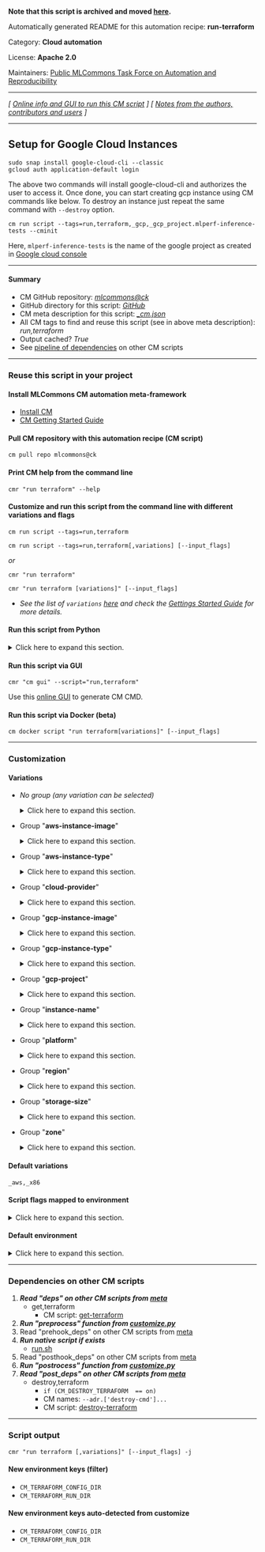 **Note that this script is archived and moved [here](https://github.com/mlcommons/cm4mlops/tree/main/script/run-terraform).**



Automatically generated README for this automation recipe: **run-terraform**

Category: **Cloud automation**

License: **Apache 2.0**

Maintainers: [Public MLCommons Task Force on Automation and Reproducibility](https://github.com/mlcommons/ck/blob/master/docs/taskforce.md)

---
*[ [Online info and GUI to run this CM script](https://access.cknowledge.org/playground/?action=scripts&name=run-terraform,ec344bd44af144d7) ] [ [Notes from the authors, contributors and users](README-extra.md) ]*

---

## Setup for Google Cloud Instances
```
sudo snap install google-cloud-cli --classic
gcloud auth application-default login
```

The above two commands will install google-cloud-cli and authorizes the user to access it. Once done, you can start creating gcp instance using CM commands like below. To destroy an instance just repeat the same command with `--destroy` option.

```
cm run script --tags=run,terraform,_gcp,_gcp_project.mlperf-inference-tests --cminit
```
Here, `mlperf-inference-tests` is the name of the google project as created in [Google cloud console](https://console.cloud.google.com/apis/dashboard)


---
#### Summary

* CM GitHub repository: *[mlcommons@ck](https://github.com/mlcommons/ck/tree/dev/cm-mlops)*
* GitHub directory for this script: *[GitHub](https://github.com/mlcommons/ck/tree/dev/cm-mlops/script/run-terraform)*
* CM meta description for this script: *[_cm.json](_cm.json)*
* All CM tags to find and reuse this script (see in above meta description): *run,terraform*
* Output cached? *True*
* See [pipeline of dependencies](#dependencies-on-other-cm-scripts) on other CM scripts


---
### Reuse this script in your project

#### Install MLCommons CM automation meta-framework

* [Install CM](https://access.cknowledge.org/playground/?action=install)
* [CM Getting Started Guide](https://github.com/mlcommons/ck/blob/master/docs/getting-started.md)

#### Pull CM repository with this automation recipe (CM script)

```cm pull repo mlcommons@ck```

#### Print CM help from the command line

````cmr "run terraform" --help````

#### Customize and run this script from the command line with different variations and flags

`cm run script --tags=run,terraform`

`cm run script --tags=run,terraform[,variations] [--input_flags]`

*or*

`cmr "run terraform"`

`cmr "run terraform [variations]" [--input_flags]`


* *See the list of `variations` [here](#variations) and check the [Gettings Started Guide](https://github.com/mlcommons/ck/blob/dev/docs/getting-started.md) for more details.*

#### Run this script from Python

<details>
<summary>Click here to expand this section.</summary>

```python

import cmind

r = cmind.access({'action':'run'
                  'automation':'script',
                  'tags':'run,terraform'
                  'out':'con',
                  ...
                  (other input keys for this script)
                  ...
                 })

if r['return']>0:
    print (r['error'])

```

</details>


#### Run this script via GUI

```cmr "cm gui" --script="run,terraform"```

Use this [online GUI](https://cKnowledge.org/cm-gui/?tags=run,terraform) to generate CM CMD.

#### Run this script via Docker (beta)

`cm docker script "run terraform[variations]" [--input_flags]`

___
### Customization


#### Variations

  * *No group (any variation can be selected)*
    <details>
    <summary>Click here to expand this section.</summary>

    * `_amazon-linux-2-kernel.#`
      - Environment variables:
        - *TF_VAR_INSTANCE_IMAGE_OS*: `amazon-linux-2-kernel.#`
      - Workflow:
    * `_graviton`
      - Environment variables:
        - *CM_TERRAFORM_AWS_GRAVITON_INSTANCE*: `yes`
      - Workflow:
    * `_inferentia`
      - Environment variables:
        - *CM_TERRAFORM_AWS_INFERENTIA_INSTANCE*: `yes`
      - Workflow:
    * `_inferentia,amazon-linux-2-kernel.510`
      - Workflow:
    * `_rhel.#`
      - Environment variables:
        - *TF_VAR_INSTANCE_IMAGE_OS*: `rhel.#`
      - Workflow:
    * `_ubuntu.#`
      - Environment variables:
        - *TF_VAR_INSTANCE_IMAGE_OS*: `ubuntu.#`
      - Workflow:

    </details>


  * Group "**aws-instance-image**"
    <details>
    <summary>Click here to expand this section.</summary>

    * `_amazon-linux-2-kernel.510,arm64,us-west-2`
      - Environment variables:
        - *TF_VAR_INSTANCE_IMAGE*: `ami-0f1a5f5ada0e7da53`
      - Workflow:
    * `_aws_instance_image.#`
      - Environment variables:
        - *TF_VAR_INSTANCE_IMAGE*: `#`
      - Workflow:
    * `_aws_instance_image.ami-0735c191cf914754d`
      - Environment variables:
        - *TF_VAR_INSTANCE_IMAGE*: `ami-0735c191cf914754d`
      - Workflow:
    * `_aws_instance_image.ami-0a0d8589b597d65b3`
      - Environment variables:
        - *TF_VAR_INSTANCE_IMAGE*: `ami-0a0d8589b597d65b3`
      - Workflow:
    * `_rhel.9,x86,us-west-2`
      - Environment variables:
        - *TF_VAR_INSTANCE_IMAGE*: `ami-0dda7e535b65b6469`
      - Workflow:
    * `_ubuntu.2204,arm64,us-west-2`
      - Environment variables:
        - *TF_VAR_INSTANCE_IMAGE*: `ami-079f51a7bcca65b92`
      - Workflow:
    * `_ubuntu.2204,x86,us-west-2`
      - Environment variables:
        - *TF_VAR_INSTANCE_IMAGE*: `ami-0735c191cf914754d`
      - Workflow:

    </details>


  * Group "**aws-instance-type**"
    <details>
    <summary>Click here to expand this section.</summary>

    * `_a1.2xlarge`
      - Environment variables:
        - *TF_VAR_INSTANCE_TYPE*: `a1.2xlarge`
      - Workflow:
    * `_a1.metal`
      - Environment variables:
        - *TF_VAR_INSTANCE_TYPE*: `a1.metal`
      - Workflow:
    * `_a1.xlarge`
      - Environment variables:
        - *TF_VAR_INSTANCE_TYPE*: `a1.xlarge`
      - Workflow:
    * `_aws_instance_type.#`
      - Environment variables:
        - *TF_VAR_INSTANCE_TYPE*: `#`
      - Workflow:
    * `_c5.12xlarge`
      - Environment variables:
        - *TF_VAR_INSTANCE_TYPE*: `c5.12xlarge`
      - Workflow:
    * `_c5.4xlarge`
      - Environment variables:
        - *TF_VAR_INSTANCE_TYPE*: `c5.4xlarge`
      - Workflow:
    * `_c5d.9xlarge`
      - Environment variables:
        - *TF_VAR_INSTANCE_TYPE*: `c5d.9xlarge`
      - Workflow:
    * `_g4dn.xlarge`
      - Environment variables:
        - *TF_VAR_INSTANCE_TYPE*: `g4dn.xlarge`
      - Workflow:
    * `_inf1.2xlarge`
      - Environment variables:
        - *TF_VAR_INSTANCE_TYPE*: `inf1.2xlarge`
      - Workflow:
    * `_inf1.xlarge`
      - Environment variables:
        - *TF_VAR_INSTANCE_TYPE*: `inf1.xlarge`
      - Workflow:
    * `_inf2.8xlarge`
      - Environment variables:
        - *TF_VAR_INSTANCE_TYPE*: `inf2.8xlarge`
      - Workflow:
    * `_inf2.xlarge`
      - Environment variables:
        - *TF_VAR_INSTANCE_TYPE*: `inf2.xlarge`
      - Workflow:
    * `_m7g.2xlarge`
      - Environment variables:
        - *TF_VAR_INSTANCE_TYPE*: `m7g.2xlarge`
      - Workflow:
    * `_m7g.xlarge`
      - Environment variables:
        - *TF_VAR_INSTANCE_TYPE*: `m7g.xlarge`
      - Workflow:
    * `_t2.#`
      - Environment variables:
        - *TF_VAR_INSTANCE_TYPE*: `t2.#`
      - Workflow:
    * `_t2.2xlarge`
      - Environment variables:
        - *TF_VAR_INSTANCE_TYPE*: `t2.2xlarge`
      - Workflow:
    * `_t2.large`
      - Environment variables:
        - *TF_VAR_INSTANCE_TYPE*: `t2.large`
      - Workflow:
    * `_t2.medium`
      - Environment variables:
        - *TF_VAR_INSTANCE_TYPE*: `t2.medium`
      - Workflow:
    * `_t2.micro`
      - Environment variables:
        - *TF_VAR_INSTANCE_TYPE*: `t2.micro`
      - Workflow:
    * `_t2.nano`
      - Environment variables:
        - *TF_VAR_INSTANCE_TYPE*: `t2.nano`
      - Workflow:
    * `_t2.small`
      - Environment variables:
        - *TF_VAR_INSTANCE_TYPE*: `t2.small`
      - Workflow:
    * `_t2.xlarge`
      - Environment variables:
        - *TF_VAR_INSTANCE_TYPE*: `t2.xlarge`
      - Workflow:

    </details>


  * Group "**cloud-provider**"
    <details>
    <summary>Click here to expand this section.</summary>

    * **`_aws`** (default)
      - Environment variables:
        - *CM_TERRAFORM_CONFIG_DIR_NAME*: `aws`
      - Workflow:
    * `_gcp`
      - Environment variables:
        - *CM_TERRAFORM_CONFIG_DIR_NAME*: `gcp`
      - Workflow:

    </details>


  * Group "**gcp-instance-image**"
    <details>
    <summary>Click here to expand this section.</summary>

    * `_debian-cloud/debian-11`
      - Environment variables:
        - *TF_VAR_INSTANCE_IMAGE*: `debian-cloud/debian-11`
      - Workflow:
    * `_gcp_instance_image.#`
      - Environment variables:
        - *TF_VAR_INSTANCE_IMAGE*: `#`
      - Workflow:
    * `_ubuntu-2204-jammy-v20230114`
      - Environment variables:
        - *TF_VAR_INSTANCE_IMAGE*: `ubuntu-2204-jammy-v20230114`
      - Workflow:

    </details>


  * Group "**gcp-instance-type**"
    <details>
    <summary>Click here to expand this section.</summary>

    * `_f1-micro`
      - Environment variables:
        - *TF_VAR_INSTANCE_TYPE*: `f1-micro`
      - Workflow:
    * `_gcp_instance_type.#`
      - Environment variables:
        - *TF_VAR_INSTANCE_TYPE*: `#`
      - Workflow:
    * `_n1-highmem.#`
      - Environment variables:
        - *TF_VAR_INSTANCE_TYPE*: `n1-highmem-#`
      - Workflow:
    * `_n1-standard.#`
      - Environment variables:
        - *TF_VAR_INSTANCE_TYPE*: `n1-highmem-#`
      - Workflow:

    </details>


  * Group "**gcp-project**"
    <details>
    <summary>Click here to expand this section.</summary>

    * `_gcp_project.#`
      - Environment variables:
        - *TF_VAR_GCP_PROJECT*: `#`
      - Workflow:

    </details>


  * Group "**instance-name**"
    <details>
    <summary>Click here to expand this section.</summary>

    * `_instance_name.#`
      - Environment variables:
        - *TF_VAR_INSTANCE_NAME*: `#`
      - Workflow:

    </details>


  * Group "**platform**"
    <details>
    <summary>Click here to expand this section.</summary>

    * `_arm64`
      - Environment variables:
        - *CM_INSTANCE_PLATFORM*: `arm64`
      - Workflow:
    * **`_x86`** (default)
      - Environment variables:
        - *CM_INSTANCE_PLATFORM*: `x86`
      - Workflow:

    </details>


  * Group "**region**"
    <details>
    <summary>Click here to expand this section.</summary>

    * `_region.#`
      - Environment variables:
        - *TF_VAR_INSTANCE_REGION*: `#`
      - Workflow:
    * `_us-west-2`
      - Environment variables:
        - *TF_VAR_INSTANCE_REGION*: `us-west-2`
      - Workflow:

    </details>


  * Group "**storage-size**"
    <details>
    <summary>Click here to expand this section.</summary>

    * `_storage_size.#`
      - Environment variables:
        - *TF_VAR_DISK_GBS*: `#`
      - Workflow:
    * `_storage_size.8`
      - Environment variables:
        - *TF_VAR_DISK_GBS*: `8`
      - Workflow:

    </details>


  * Group "**zone**"
    <details>
    <summary>Click here to expand this section.</summary>

    * `_zone.#`
      - Environment variables:
        - *TF_VAR_INSTANCE_ZONE*: `#`
      - Workflow:

    </details>


#### Default variations

`_aws,_x86`

#### Script flags mapped to environment
<details>
<summary>Click here to expand this section.</summary>

* `--cminit=value`  &rarr;  `CM_TERRAFORM_CM_INIT=value`
* `--destroy=value`  &rarr;  `CM_DESTROY_TERRAFORM=value`
* `--gcp_credentials_json_file=value`  &rarr;  `CM_GCP_CREDENTIALS_JSON_PATH=value`
* `--key_file=value`  &rarr;  `CM_SSH_KEY_FILE=value`
* `--run_cmds=value`  &rarr;  `CM_TERRAFORM_RUN_COMMANDS=value`
* `--ssh_key_file=value`  &rarr;  `CM_SSH_KEY_FILE=value`

**Above CLI flags can be used in the Python CM API as follows:**

```python
r=cm.access({... , "cminit":...}
```

</details>

#### Default environment

<details>
<summary>Click here to expand this section.</summary>

These keys can be updated via `--env.KEY=VALUE` or `env` dictionary in `@input.json` or using script flags.

* TF_VAR_SECURITY_GROUP_ID: `sg-0783752c97d2e011d`
* TF_VAR_CPU_COUNT: `1`

</details>

___
### Dependencies on other CM scripts


  1. ***Read "deps" on other CM scripts from [meta](https://github.com/mlcommons/ck/tree/dev/cm-mlops/script/run-terraform/_cm.json)***
     * get,terraform
       - CM script: [get-terraform](https://github.com/mlcommons/ck/tree/master/cm-mlops/script/get-terraform)
  1. ***Run "preprocess" function from [customize.py](https://github.com/mlcommons/ck/tree/dev/cm-mlops/script/run-terraform/customize.py)***
  1. Read "prehook_deps" on other CM scripts from [meta](https://github.com/mlcommons/ck/tree/dev/cm-mlops/script/run-terraform/_cm.json)
  1. ***Run native script if exists***
     * [run.sh](https://github.com/mlcommons/ck/tree/dev/cm-mlops/script/run-terraform/run.sh)
  1. Read "posthook_deps" on other CM scripts from [meta](https://github.com/mlcommons/ck/tree/dev/cm-mlops/script/run-terraform/_cm.json)
  1. ***Run "postrocess" function from [customize.py](https://github.com/mlcommons/ck/tree/dev/cm-mlops/script/run-terraform/customize.py)***
  1. ***Read "post_deps" on other CM scripts from [meta](https://github.com/mlcommons/ck/tree/dev/cm-mlops/script/run-terraform/_cm.json)***
     * destroy,terraform
       * `if (CM_DESTROY_TERRAFORM  == on)`
       * CM names: `--adr.['destroy-cmd']...`
       - CM script: [destroy-terraform](https://github.com/mlcommons/ck/tree/master/cm-mlops/script/destroy-terraform)

___
### Script output
`cmr "run terraform [,variations]" [--input_flags] -j`
#### New environment keys (filter)

* `CM_TERRAFORM_CONFIG_DIR`
* `CM_TERRAFORM_RUN_DIR`
#### New environment keys auto-detected from customize

* `CM_TERRAFORM_CONFIG_DIR`
* `CM_TERRAFORM_RUN_DIR`
